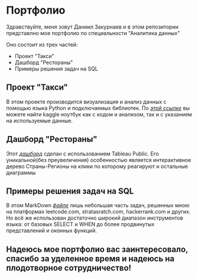 # Портфолио
Здравствуйте, меня зовут Даниил Закурнаев и в этом
репозитории представлно мое портфолио по 
специальности "Аналитика данных"

Оно состоит из трех частей:
* Проект "Такси"
* Дашборд "Рестораны"
* Примеры решения задач на SQL

## Проект "Такси"
В этом проекте производится визуализация и 
анализ данных с помощью языка Python и подключаемых библиотек.
По [*этой ссылке*](https://www.kaggle.com/code/daniilzakunaev/nyc-taxi-trips-eda/notebook) вы можете найти kaggle ноутбук
как с кодом и анализом, так и с указанием на
используемые данные.

## Дашборд "Рестораны"
Этот [*дашборд*](https://public.tableau.com/views/Restaurants_dendrogram/Dashboard1?:language=en-US&:display_count=n&:origin=viz_share_link) сделан с использованием Tableau
Public. Его уникальной(без преувеличения) особенностью
является интерактивное дерево Страны-Регионы
на клики по которому реагируют и остальные диаграммы

## Примеры решения задач на SQL
В этом MarkDown [*файле*]() лишь небольшая часть задач,
решенных мною на платформах leetcode.com,
stratasratch.com, hackerrank.com и других. Но всё же
использован достаточно широкий диапазон инструментов языка:
от базовых SELECT и WHEN до более продвинутых
представлений и оконных функций.

## Надеюсь мое портфолио вас заинтересовало, спасибо за уделенное время и надеюсь на плодотворное сотрудничество!